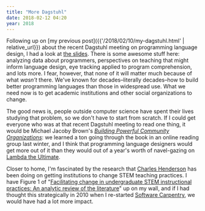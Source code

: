 ```yaml
---
title: "More Dagstuhl"
date: 2018-02-12 04:20
year: 2018
---
```


Following up on [my previous post]({{'/2018/02/10/my-dagstuhl.html' | relative_url}})
about the recent Dagstuhl meeting on programming language design,
I had a look at [the slides](http://materials.dagstuhl.de/index.php?semnr=18061).
There is some awesome stuff here:
analyzing data about programmers,
perspectives on teaching that might inform language design,
eye tracking applied to program comprehension,
and lots more.
I fear,
however,
that none of it will matter much
because of what *wasn't* there.
We've known for decades–literally decades–how to build better programming languages
than those in widespread use.
What we need now is to get academic institutions and other social organizations to change.

The good news is,
people outside computer science have spent their lives studying that problem,
so we don't have to start from scratch.
If I could get everyone who was at that recent Dagstuhl meeting to read one thing,
it would be Michael Jacoby Brown's *[Building Powerful Community Organizations](https://www.amazon.com/Building-Powerful-Community-Organizations-Personal/dp/0977151808)*:
we learned a ton going through the book in an online reading group last winter,
and I think that programming language designers would get more out of it
than they would out of a year's worth of navel-gazing on [Lambda the Ultimate](http://lambda-the-ultimate.org/).

Closer to home,
I'm fascinated by the research that [Charles Henderson](https://sites.google.com/view/chenderson) has been doing
on getting institutions to change STEM teaching practices.
I have Figure 1 of
"[Facilitating change in undergraduate STEM instructional practices: An analytic review of the literature](http://onlinelibrary.wiley.com/doi/10.1002/tea.20439/abstract)"
up on my wall,
and if I had thought this strategically in 2010 when I re-started [Software Carpentry](https://software-carpentry.org),
we would have had a lot more impact.
